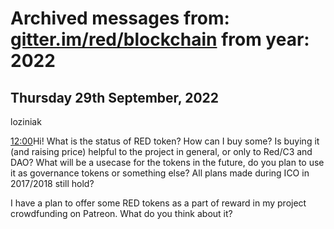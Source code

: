 # Archived messages from: [gitter.im/red/blockchain](/gitter.im/red/blockchain/) from year: 2022

## Thursday 29th September, 2022

loziniak

[12:00](#msg633588f6443b7927a738a20c)Hi! What is the status of RED token? How can I buy some? Is buying it (and raising price) helpful to the project in general, or only to Red/C3 and DAO? What will be a usecase for the tokens in the future, do you plan to use it as governance tokens or something else? All plans made during ICO in 2017/2018 still hold?

I have a plan to offer some RED tokens as a part of reward in my project crowdfunding on Patreon. What do you think about it?
